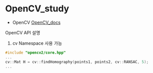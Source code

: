 # OpenCV_study

* OpenCV
[OpenCV_docs](https://docs.opencv.org/3.4/index.html)


OpenCV API 설명

1. cv Namespace 사용 가능

```cpp
#include "opencv2/core.hpp"
...
cv::Mat H = cv::findHomography(points1, points2, cv::RANSAC, 5);
...

```

